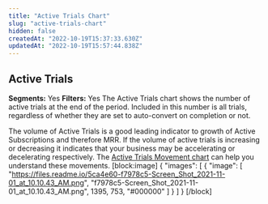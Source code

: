 ```yaml
---
title: "Active Trials Chart"
slug: "active-trials-chart"
hidden: false
createdAt: "2022-10-19T15:37:33.630Z"
updatedAt: "2022-10-19T15:57:44.838Z"
---
```

## Active Trials
**Segments:** Yes
**Filters:** Yes
The Active Trials chart shows the number of active trials at the end of the period. Included in this number is all trials, regardless of whether they are set to auto-convert on completion or not.

The volume of Active Trials is a good leading indicator to growth of Active Subscriptions and therefore MRR. If the volume of active trials is increasing or decreasing it indicates that your business may be accelerating or decelerating respectively. The [Active Trials Movement chart](doc:charts#active-trials-movement) can help you understand these movements. 
[block:image]
{
  "images": [
    {
      "image": [
        "https://files.readme.io/5ca4e60-f7978c5-Screen_Shot_2021-11-01_at_10.10.43_AM.png",
        "f7978c5-Screen_Shot_2021-11-01_at_10.10.43_AM.png",
        1395,
        753,
        "#000000"
      ]
    }
  ]
}
[/block]